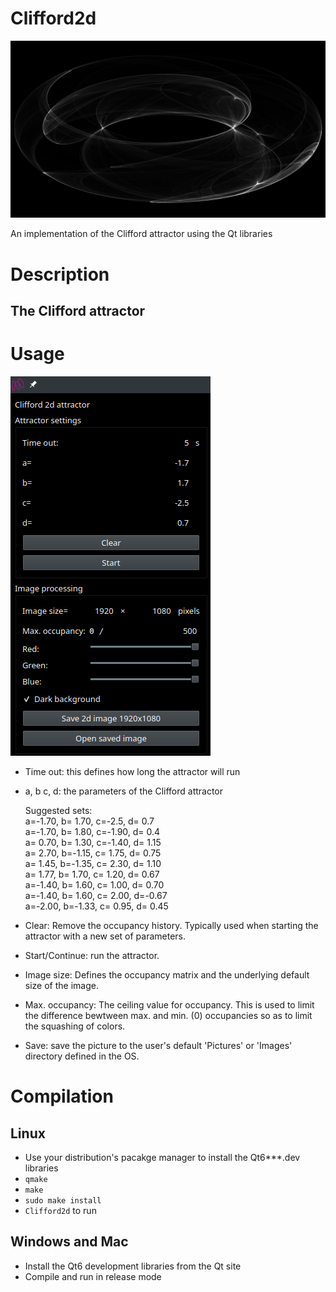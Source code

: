 # Clifford2d

![image info](./meta/res/attr2d_a-1.7_b1.7_c-2.5_d0.7.png)

An implementation of the Clifford attractor using the Qt libraries

# Description
## The Clifford attractor


# Usage
![image info](./meta/res/interface.png)

- Time out: this defines how long the attractor will run

- a, b c, d: the parameters of the Clifford attractor

  Suggested sets:<br>
    a=-1.70, b= 1.70, c=-2.5,  d= 0.7<br>
    a=-1.70, b= 1.80, c=-1.90, d= 0.4<br>
    a= 0.70, b= 1.30, c=-1.40, d= 1.15<br>
    a= 2.70, b=-1.15, c= 1.75, d= 0.75<br>
    a= 1.45, b=-1.35, c= 2.30, d= 1.10<br>
    a= 1.77, b= 1.70, c= 1.20, d= 0.67<br>
    a=-1.40, b= 1.60, c= 1.00, d= 0.70<br>
    a=-1.40, b= 1.60, c= 2.00, d=-0.67<br>
    a=-2.00, b=-1.33, c= 0.95, d= 0.45<br>

- Clear: Remove the occupancy history. Typically used when starting the attractor with a new set of parameters.

- Start/Continue: run the attractor.

- Image size: Defines the occupancy matrix and the underlying default size of the image.

- Max. occupancy: The ceiling value for occupancy. This is used to limit the difference bewtween max. and min. (0) occupancies so as to limit the squashing of colors.

- Save: save the picture to the user's default 'Pictures' or 'Images' directory defined in the OS.



# Compilation
## Linux
- Use your distribution's pacakge manager to  install the Qt6***.dev libraries
- `qmake`
- `make`
- `sudo make install`
-  `Clifford2d` to run

## Windows and Mac
- Install the Qt6 development libraries from the Qt site
- Compile and run in release mode
